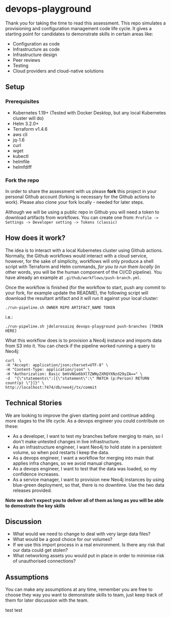 # devops-playground
Thank you for taking the time to read this assessment. This repo simulates a provisioning and configuration management code life cycle. It gives a starting point for candidates to demonstrate skills in certain areas like:
- Configuration as code
- Infrastructure as code
- Infrastructure design
- Peer reviews
- Testing
- Cloud providers and cloud-native solutions

## Setup

### Prerequisites
- Kubernetes 1.19+ (Tested with Docker Desktop, but any local Kubernetes cluster will do)
- Helm 3.2.0+
- Terraform v1.4.6
- aws cli
- jq-1.6
- curl
- wget
- kubectl
- helmfile
- helmfdiff

### Fork the repo
In order to share the assessment with us please **fork** this project in your personal Github account (forking is necessary for the Github actions to work). Please also clone your fork locally - needed for later steps.

Although we will be using a public repo in Github you will need a token to download artifacts from workflows. You can create one from:
`Profile -> Settings -> Developer setting -> Tokens (classic) 
`
## How does it work?
The idea is to interact with a local Kubernetes cluster using Github actions. Normally, the Github workflows would interact with a cloud service, however, for the sake of simplicity, workflows will only produce a shell script with Terraform and Helm commands, *for you to run them locally* (in other words, you will be the human component of the CI/CD pipeline). You have already an example at `.github/workflows/push-branch.yml`. 

Once the workflow is finished (for the workflow to start, push any commit to your fork, for example update the README), the following script will download the resultant artifact and it will run it against your local cluster:

`./run-pipeline.sh OWNER REPO ARTIFACT_NAME TOKEN
`

i.e.:

`./run-pipeline.sh jdelarosaizq devops-playground push-branches [TOKEN HERE]
`

What this workflow does is to provision a Neo4j instance and imports data from S3 into it. You can check if the pipeline worked running a query to Neo4j:

```
curl  \                                   
-H "Accept: application/json;charset=UTF-8" \
-H "Content-Type: application/json" \
-H "Authorization: Basic bmVvNGo6bXlTZWNyZXRQYXNzd29yZA==" \
-d  "{\"statements\":[{\"statement\":\" MATCH (p:Person) RETURN count(p) \"}]}" \
http://localhost:7474/db/neo4j/tx/commit
```

## Technical Stories
We are looking to improve the given starting point and continue adding more stages to the life cycle. As a devops engineer you could contribute on these:
- As a developer, I want to test my branches before merging to main, so I don't make untested changes in live infrastructure. 
- As an infrastructure engineer, I want Neo4j to hold state in a persistent volume, so when pod restarts I keep the data.
- As a devops engineer, I want a workflow for merging into main that applies infra changes, so we avoid manual changes.
- As a devops engineer, I want to test that the data was loaded, so my confidence increases. 
- As a service manager, I want to provision new Neo4j instances by using blue-green deployment, so that, there is no downtime. Use the two data releases provided.

**Note we don't expect you to deliver all of them as long as you will be able to demostrate the key skills**

## Discussion
- What would we need to change to deal with very large data files?
- What would be a good choice for our volumes?
- If we use this import process in a real environment. Is there any risk that our data could get stolen?
- What networking assets you would put in place in order to minimise risk of unauthorised connections?  

## Assumptions
You can make any assumptions at any time, remember you are free to choose they way you want to demonstrate skills to team, just keep track of them for later discussion with the team.



test
test
